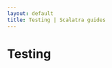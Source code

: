 ```yaml
---
layout: default
title: Testing | Scalatra guides
---
```


<div class="page-header">
  <h1>Testing</h1>
</div>

